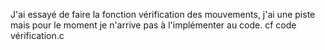 J'ai essayé de faire la fonction vérification des mouvements, j'ai une piste mais pour le moment je n'arrive pas à l'implémenter au code. cf code vérification.c
